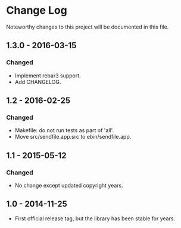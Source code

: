 # Change Log
Noteworthy changes to this project will be documented in this file.

## 1.3.0 - 2016-03-15
### Changed
- Implement rebar3 support.
- Add CHANGELOG.

## 1.2 - 2016-02-25
### Changed
- Makefile: do not run tests as part of 'all'.
- Move src/sendfile.app.src to ebin/sendfile.app.

## 1.1 - 2015-05-12
### Changed
- No change except updated copyright years.

## 1.0 - 2014-11-25
- First official release tag, but the library has been stable for years.
